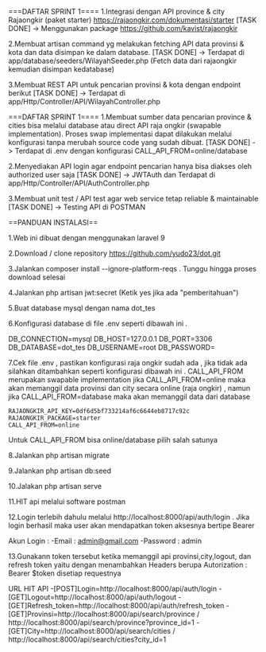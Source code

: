 
===DAFTAR SPRINT 1====
1.Integrasi dengan API province & city Rajaongkir (paket starter)
https://rajaongkir.com/dokumentasi/starter
[TASK DONE]  -> Menggunakan package https://github.com/kavist/rajaongkir

2.Membuat artisan command​ yg melakukan fetching API data provinsi & kota dan data
disimpan ke dalam database.
[TASK DONE] -> Terdapat di app/database/seeders/WilayahSeeder.php (Fetch data dari rajaongkir kemudian disimpan kedatabase)

3.Membuat REST API untuk pencarian provinsi & kota dengan endpoint berikut
[TASK DONE] -> Terdapat di app/Http/Controller/API/WilayahController.php

===DAFTAR SPRINT 1====
1.Membuat sumber data pencarian province & cities bisa melalui database​ atau direct API​ raja ongkir (swapable implementation). Proses swap implementasi dapat dilakukan melalui konfigurasi tanpa merubah source code yang sudah dibuat.
[TASK DONE] -> Terdapat di .env dengan konfigurasi CALL_API_FROM=online/database

2.Menyediakan API login agar endpoint pencarian hanya bisa diakses oleh authorized user saja
[TASK DONE] -> JWTAuth dan Terdapat di app/Http/Controller/API/AuthController.php

3.Membuat unit test / API test agar web service tetap reliable & maintainable
[TASK DONE] -> Testing API di POSTMAN


==PANDUAN INSTALASI==

1.Web ini dibuat dengan menggunakan laravel 9

2.Download / clone repository https://github.com/yudo23/dot.git

3.Jalankan composer install --ignore-platform-reqs . Tunggu hingga proses download selesai

4.Jalankan php artisan jwt:secret (Ketik yes jika ada "pemberitahuan")

5.Buat database mysql dengan nama dot_tes

6.Konfigurasi database di file .env seperti dibawah ini .

DB_CONNECTION=mysql
DB_HOST=127.0.0.1
DB_PORT=3306
DB_DATABASE=dot_tes
DB_USERNAME=root
DB_PASSWORD=

7.Cek file .env , pastikan konfigurasi raja ongkir sudah ada , jika tidak ada silahkan ditambahkan seperti konfigurasi dibawah ini . CALL_API_FROM merupakan swapable implementation jika CALL_API_FROM=online maka akan memanggil data provinsi dan city secara online (raja ongkir) , namun jika CALL_API_FROM=database maka akan memanggil data dari database

    RAJAONGKIR_API_KEY=0df6d5bf733214af6c6644eb8717c92c
    RAJAONGKIR_PACKAGE=starter
    CALL_API_FROM=online

Untuk CALL_API_FROM bisa online/database pilih salah satunya

8.Jalankan php artisan migrate

9.Jalankan php artisan db:seed

10.Jalakan php artisan serve

11.HIT api melalui software postman

12.Login terlebih dahulu melalui http://localhost:8000/api/auth/login . Jika login berhasil maka user akan mendapatkan token aksesnya bertipe Bearer

Akun Login : 
-Email : admin@gmail.com
-Password : admin

13.Gunakann token tersebut ketika memanggil api provinsi,city,logout, dan refresh token yaitu dengan menambahkan Headers berupa Autorization : Bearer $token disetiap requestnya

URL HIT API
-[POST]Login=http://localhost:8000/api/auth/login
-[GET]Logout=http://localhost:8000/api/auth/logout
-[GET]Refresh_token=http://localhost:8000/api/auth/refresh_token
-[GET]Provinsi=http://localhost:8000/api/search/province / http://localhost:8000/api/search/province?province_id=1
-[GET]City=http://localhost:8000/api/search/cities / http://localhost:8000/api/search/cities?city_id=1
